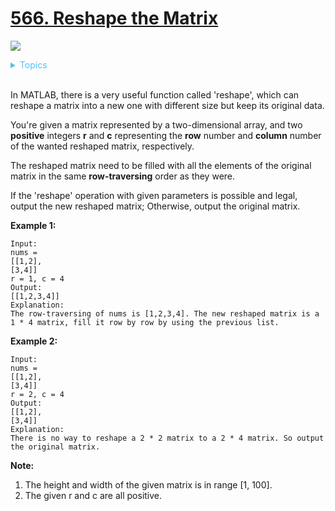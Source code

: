 # [566. Reshape the Matrix](https://leetcode.com/problems/reshape-the-matrix/)

![](https://img.shields.io/badge/Difficulty-Easy-green.svg)

<details>
<summary style="color:#4FC3F7">Topics</summary>

* [`Array`](https://leetcode.com/tag/array/)

</details>
<br />

In MATLAB, there is a very useful function called 'reshape', which can reshape a matrix into a new one with different size but keep its original data.

You're given a matrix represented by a two-dimensional array, and two **positive** integers **r** and **c** representing the **row** number and **column** number of the wanted reshaped matrix, respectively.

The reshaped matrix need to be filled with all the elements of the original matrix in the same **row-traversing** order as they were.

If the 'reshape' operation with given parameters is possible and legal, output the new reshaped matrix; Otherwise, output the original matrix.


**Example 1:**

    Input: 
    nums = 
    [[1,2],
    [3,4]]
    r = 1, c = 4
    Output: 
    [[1,2,3,4]]
    Explanation:
    The row-traversing of nums is [1,2,3,4]. The new reshaped matrix is a 1 * 4 matrix, fill it row by row by using the previous list.

**Example 2:**

    Input: 
    nums = 
    [[1,2],
    [3,4]]
    r = 2, c = 4
    Output: 
    [[1,2],
    [3,4]]
    Explanation:
    There is no way to reshape a 2 * 2 matrix to a 2 * 4 matrix. So output the original matrix.

**Note:**

 1. The height and width of the given matrix is in range [1, 100].
 2. The given r and c are all positive.
